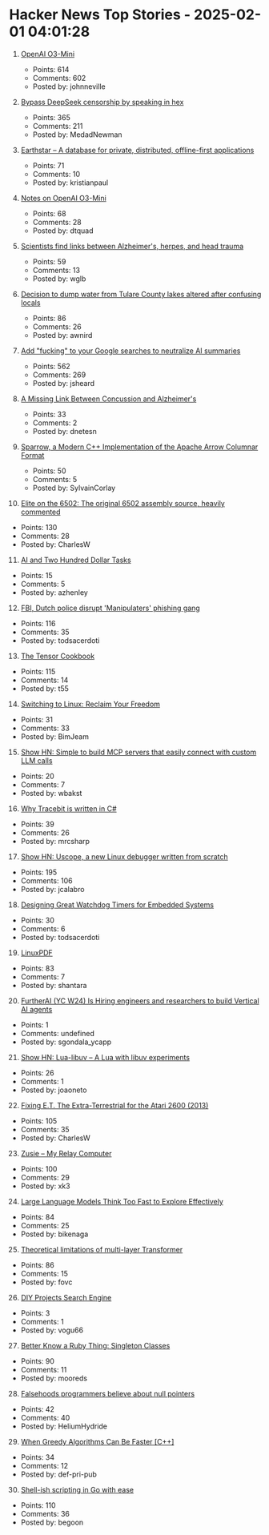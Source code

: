 # Hacker News Top Stories - 2025-02-01 04:01:28

1. [OpenAI O3-Mini](https://openai.com/index/openai-o3-mini/)
   - Points: 614
   - Comments: 602
   - Posted by: johnneville

2. [Bypass DeepSeek censorship by speaking in hex](https://substack.com/home/post/p-156004330)
   - Points: 365
   - Comments: 211
   - Posted by: MedadNewman

3. [Earthstar – A database for private, distributed, offline-first applications](https://earthstar-project.org/)
   - Points: 71
   - Comments: 10
   - Posted by: kristianpaul

4. [Notes on OpenAI O3-Mini](https://simonwillison.net/2025/Jan/31/o3-mini/)
   - Points: 68
   - Comments: 28
   - Posted by: dtquad

5. [Scientists find links between Alzheimer's, herpes, and head trauma](https://www.statnews.com/2025/01/07/alzheimers-disease-research-link-between-herpes-virus-head-trauma-dementia/)
   - Points: 59
   - Comments: 13
   - Posted by: wglb

6. [Decision to dump water from Tulare County lakes altered after confusing locals](https://sjvwater.org/decision-to-dump-water-from-tulare-county-lakes-altered-after-sending-locals-in-mad-scramble/)
   - Points: 86
   - Comments: 26
   - Posted by: awnird

7. [Add "fucking" to your Google searches to neutralize AI summaries](https://gizmodo.com/add-fcking-to-your-google-searches-to-neutralize-ai-summaries-2000557710)
   - Points: 562
   - Comments: 269
   - Posted by: jsheard

8. [A Missing Link Between Concussion and Alzheimer's](https://nautil.us/a-missing-link-between-concussion-and-alzheimers-1184691/)
   - Points: 33
   - Comments: 2
   - Posted by: dnetesn

9. [Sparrow, a Modern C++ Implementation of the Apache Arrow Columnar Format](https://johan-mabille.medium.com/sparrow-1f23817f6696)
   - Points: 50
   - Comments: 5
   - Posted by: SylvainCorlay

10. [Elite on the 6502: The original 6502 assembly source, heavily commented](https://elite.bbcelite.com/)
   - Points: 130
   - Comments: 28
   - Posted by: CharlesW

11. [AI and Two Hundred Dollar Tasks](https://blog.ninlabs.com/blog/2025-01-27-two-hundred-dollar-tasks/)
   - Points: 15
   - Comments: 5
   - Posted by: azhenley

12. [FBI, Dutch police disrupt 'Manipulaters' phishing gang](https://krebsonsecurity.com/2025/01/fbi-dutch-police-disrupt-manipulaters-phishing-gang/)
   - Points: 116
   - Comments: 35
   - Posted by: todsacerdoti

13. [The Tensor Cookbook](https://tensorcookbook.com/)
   - Points: 115
   - Comments: 14
   - Posted by: t55

14. [Switching to Linux: Reclaim Your Freedom](https://linux-howto.org/article/switching-to-linux)
   - Points: 31
   - Comments: 33
   - Posted by: BimJeam

15. [Show HN: Simple to build MCP servers that easily connect with custom LLM calls](https://mirascope.com/learn/mcp/server/)
   - Points: 20
   - Comments: 7
   - Posted by: wbakst

16. [Why Tracebit is written in C#](https://tracebit.com/blog/why-tracebit-is-written-in-c-sharp)
   - Points: 39
   - Comments: 26
   - Posted by: mrcsharp

17. [Show HN: Uscope, a new Linux debugger written from scratch](https://github.com/jcalabro/uscope)
   - Points: 195
   - Comments: 106
   - Posted by: jcalabro

18. [Designing Great Watchdog Timers for Embedded Systems](https://www.ganssle.com/watchdogs.htm)
   - Points: 30
   - Comments: 6
   - Posted by: todsacerdoti

19. [LinuxPDF](https://github.com/ading2210/linuxpdf)
   - Points: 83
   - Comments: 7
   - Posted by: shantara

20. [FurtherAI (YC W24) Is Hiring engineers and researchers to build Vertical AI agents](https://www.ycombinator.com/companies/furtherai/jobs)
   - Points: 1
   - Comments: undefined
   - Posted by: sgondala_ycapp

21. [Show HN: Lua-libuv – A Lua with libuv experiments](https://github.com/joaoneto/lua-libuv)
   - Points: 26
   - Comments: 1
   - Posted by: joaoneto

22. [Fixing E.T. The Extra-Terrestrial for the Atari 2600 (2013)](http://www.neocomputer.org/projects/et/)
   - Points: 105
   - Comments: 35
   - Posted by: CharlesW

23. [Zusie – My Relay Computer](http://www.nablaman.com/relay/about.php)
   - Points: 100
   - Comments: 29
   - Posted by: xk3

24. [Large Language Models Think Too Fast to Explore Effectively](https://arxiv.org/abs/2501.18009)
   - Points: 84
   - Comments: 25
   - Posted by: bikenaga

25. [Theoretical limitations of multi-layer Transformer](https://arxiv.org/abs/2412.02975)
   - Points: 86
   - Comments: 15
   - Posted by: fovc

26. [DIY Projects Search Engine](https://FindingDIY.com/)
   - Points: 3
   - Comments: 1
   - Posted by: vogu66

27. [Better Know a Ruby Thing: Singleton Classes](https://noelrappin.com/blog/2025/01/better-know-a-ruby-thing-singleton-classes/)
   - Points: 90
   - Comments: 11
   - Posted by: mooreds

28. [Falsehoods programmers believe about null pointers](https://purplesyringa.moe/blog/falsehoods-programmers-believe-about-null-pointers/)
   - Points: 42
   - Comments: 40
   - Posted by: HeliumHydride

29. [When Greedy Algorithms Can Be Faster [C++]](https://16bpp.net/blog/post/when-greedy-algorithms-can-be-faster/)
   - Points: 34
   - Comments: 12
   - Posted by: def-pri-pub

30. [Shell-ish scripting in Go with ease](https://github.com/bitfield/script)
   - Points: 110
   - Comments: 36
   - Posted by: begoon

